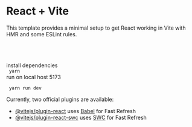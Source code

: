 # React + Vite

This template provides a minimal setup to get React working in Vite with HMR and some ESLint rules.

<br/>
<br/>
<br/>
install dependencies
<br/>
<code> yarn </code>
<br/>
run on local host 5173
<br/>

<code> yarn run dev</code>
<br/>


Currently, two official plugins are available:

- [@vitejs/plugin-react](https://github.com/vitejs/vite-plugin-react/blob/main/packages/plugin-react/README.md) uses [Babel](https://babeljs.io/) for Fast Refresh
- [@vitejs/plugin-react-swc](https://github.com/vitejs/vite-plugin-react-swc) uses [SWC](https://swc.rs/) for Fast Refresh
